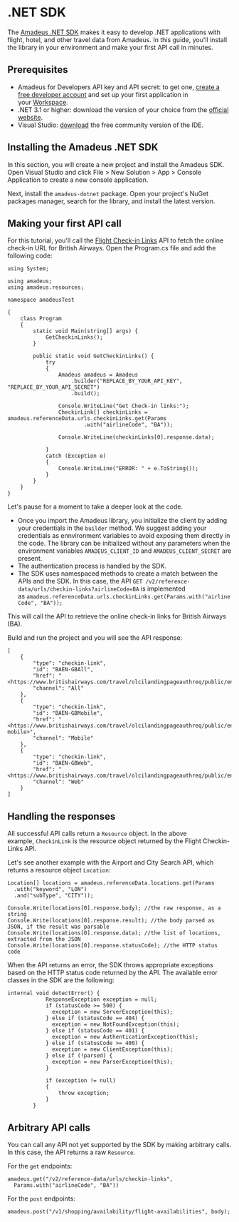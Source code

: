 # .NET SDK

The [Amadeus .NET SDK](https://github.com/amadeus4dev/amadeus-dotnet) makes it easy to develop .NET applications with flight, hotel, and other travel data from Amadeus. In this guide, you'll install the library in your environment and make your first API call in minutes.

## Prerequisites

-   Amadeus for Developers API key and API secret: to get one, [create a free developer account](https://developers.amadeus.com/register) and set up your first application in your [Workspace](https://developers.amadeus.com/my-apps).
-   .NET 3.1 or higher: download the version of your choice from the [official website](https://dotnet.microsoft.com/en-us/download).
-   Visual Studio: [download](https://visualstudio.microsoft.com/) the free community version of the IDE.

## Installing the Amadeus .NET SDK

In this section, you will create a new project and install the Amadeus SDK. Open Visual Studio and click File > New Solution > App > Console Application to create a new console application.

Next, install the `amadeus-dotnet` package. Open your project's NuGet packages manager, search for the library, and install the latest version.

## Making your first API call

For this tutorial, you'll call the [Flight Check-in Links](https://developers.amadeus.com/self-service/category/air/api-doc/flight-check-in-links) API to fetch the online check-in URL for British Airways. Open the Program.cs file and add the following code:

```
using System;

using amadeus;
using amadeus.resources;

namespace amadeusTest

{
    class Program
    {
        static void Main(string[] args) {
            GetCheckinLinks();
        }

        public static void GetCheckinLinks() {
            try
            {
                Amadeus amadeus = Amadeus
                    .builder("REPLACE_BY_YOUR_API_KEY", "REPLACE_BY_YOUR_API_SECRET")
                    .build();

                Console.WriteLine("Get Check-in links:");
                CheckinLink[] checkinLinks = amadeus.referenceData.urls.checkinLinks.get(Params
                        .with("airlineCode", "BA"));

                Console.WriteLine(checkinLinks[0].response.data);

            }
            catch (Exception e)
            {
                Console.WriteLine("ERROR: " + e.ToString());
            }
        }
    }
}
```

Let's pause for a moment to take a deeper look at the code. 

-   Once you import the Amadeus library, you initialize the client by adding your credentials in the `builder` method. We suggest adding your credentials as ennvironment variables to avoid exposing them directly in the code. The library can be initialized without any parameters when the environment variables `AMADEUS_CLIENT_ID` and `AMADEUS_CLIENT_SECRET` are present.
-   The authentication process is handled by the SDK.
-   The SDK uses namespaced methods to create a match between the APIs and the SDK. In this case, the API `GET /v2/reference-data/urls/checkin-links?airlineCode=BA` is implemented as `amadeus.referenceData.urls.checkinLinks.get(Params.with("airlineCode", "BA"));`

This will call the API to retrieve the online check-in links for British Airways (BA).

Build and run the project and you will see the API response:

```
[
    {
        "type": "checkin-link",
        "id": "BAEN-GBAll",
        "href": "<https://www.britishairways.com/travel/olcilandingpageauthreq/public/en_gb>",
        "channel": "All"
    },
    {
        "type": "checkin-link",
        "id": "BAEN-GBMobile",
        "href": "<https://www.britishairways.com/travel/olcilandingpageauthreq/public/en_gb/device-mobile>",
        "channel": "Mobile"
    },
    {
        "type": "checkin-link",
        "id": "BAEN-GBWeb",
        "href": "<https://www.britishairways.com/travel/olcilandingpageauthreq/public/en_gb>",
        "channel": "Web"
    }
]
```
## Handling the responses

All successful API calls return a `Resource` object. In the above example, `CheckinLink` is the resource object returned by the Flight Checkin-Links API.

Let's see another example with the Airport and City Search API, which returns a resource object `Location`:

```
Location[] locations = amadeus.referenceData.locations.get(Params
  .with("keyword", "LON")
  .and("subType", "CITY"));

Console.Write(locations[0].response.body); //the raw response, as a string
Console.Write(locations[0].response.result); //the body parsed as JSON, if the result was parsable
Console.Write(locations[0].response.data); //the list of locations, extracted from the JSON
Console.Write(locations[0].response.statusCode); //the HTTP status code
```

When the API returns an error, the SDK throws appropriate exceptions based on the HTTP status code returned by the API. The available error classes in the SDK are the following:

```
internal void detectError() {
            ResponseException exception = null;
            if (statusCode >= 500) {
              exception = new ServerException(this);
            } else if (statusCode == 404) {
              exception = new NotFoundException(this);
            } else if (statusCode == 401) {
              exception = new AuthenticationException(this);
            } else if (statusCode >= 400) {
              exception = new ClientException(this);
            } else if (!parsed) {
              exception = new ParserException(this);
            }

            if (exception != null)
            {
                throw exception;
            }
        }
```
## Arbitrary API calls

You can call any API not yet supported by the SDK by making arbitrary calls. In this case, the API returns a raw `Resource`.

For the `get` endpoints:

```
amadeus.get("/v2/reference-data/urls/checkin-links",
  Params.with("airlineCode", "BA"))

```

For the `post` endpoints:

```
amadeus.post("/v1/shopping/availability/flight-availabilities", body);

```
